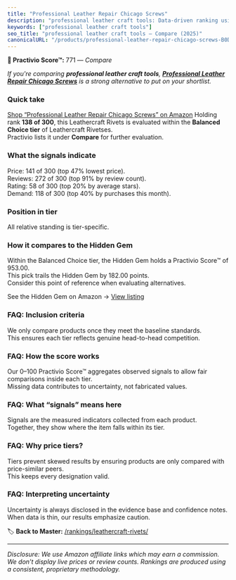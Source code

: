 ```yaml
---
title: "Professional Leather Repair Chicago Screws"
description: "professional leather craft tools: Data-driven ranking using the Practivio Score™. Positioned by quality, value, demand, findability, momentum."
keywords: ["professional leather craft tools"]
seo_title: "professional leather craft tools — Compare (2025)"
canonicalURL: "/products/professional-leather-repair-chicago-screws-B0DSLD1DNL/"
---
```


**🛒 Practivio Score™:** 771 — _Compare_


*If you're comparing **professional leather craft tools**, **[Professional Leather Repair Chicago Screws](https://www.amazon.com/dp/B0DSLD1DNL?tag=practivio-20)** is a strong alternative to put on your shortlist.*
### Quick take
[Shop “Professional Leather Repair Chicago Screws” on Amazon](https://www.amazon.com/dp/B0DSLD1DNL?tag=practivio-20)
Holding rank **138 of 300**, this Leathercraft Rivets is evaluated within the **Balanced Choice tier** of Leathercraft Rivetses.  
Practivio lists it under **Compare** for further evaluation.

### What the signals indicate
Price: 141 of 300 (top 47% lowest price).  
Reviews: 272 of 300 (top 91% by review count).  
Rating: 58 of 300 (top 20% by average stars).  
Demand: 118 of 300 (top 40% by purchases this month).

### Position in tier
All relative standing is tier-specific.

### How it compares to the Hidden Gem
Within the Balanced Choice tier, the Hidden Gem holds a Practivio Score™ of 953.00.  
This pick trails the Hidden Gem by 182.00 points.  
Consider this point of reference when evaluating alternatives.  

See the Hidden Gem on Amazon → [View listing](https://www.amazon.com/dp/B0B7WNKZYZ?tag=practivio-20)

### FAQ: Inclusion criteria
We only compare products once they meet the baseline standards.  
This ensures each tier reflects genuine head-to-head competition.

### FAQ: How the score works
Our 0–100 Practivio Score™ aggregates observed signals to allow fair comparisons inside each tier.  
Missing data contributes to uncertainty, not fabricated values.

### FAQ: What “signals” means here
Signals are the measured indicators collected from each product.  
Together, they show where the item falls within its tier.

### FAQ: Why price tiers?
Tiers prevent skewed results by ensuring products are only compared with price-similar peers.  
This keeps every designation valid.

### FAQ: Interpreting uncertainty
Uncertainty is always disclosed in the evidence base and confidence notes.  
When data is thin, our results emphasize caution.

<!-- Missing template for Compare/CompareWithinPriceClass -->


🏷️ **Back to Master:** [/rankings/leathercraft-rivets/](/rankings/leathercraft-rivets/)

---
_Disclosure: We use Amazon affiliate links which may earn a commission. We don’t display live prices or review counts. Rankings are produced using a consistent, proprietary methodology._
